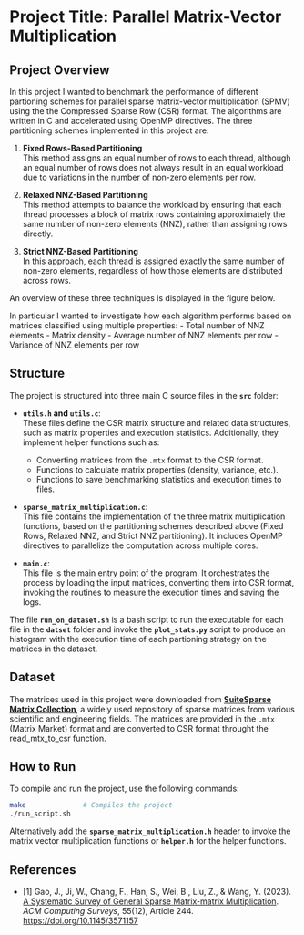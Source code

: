 # Project Title: Parallel Matrix-Vector Multiplication

## Project Overview
In this project I wanted to benchmark the performance of different partioning schemes for parallel sparse matrix-vector multiplication (SPMV) using the the Compressed Sparse Row (CSR) format. The algorithms are written in C and accelerated using OpenMP directives. The three partitioning schemes implemented in this project are:
1. **Fixed Rows-Based Partitioning**  
   This method assigns an equal number of rows to each thread, although an equal number of rows does not always result in an equal workload due to variations in the number of non-zero elements per row.

2. **Relaxed NNZ-Based Partitioning**  
   This method attempts to balance the workload by ensuring that each thread processes a block of matrix rows containing approximately the same number of non-zero elements (NNZ), rather than assigning rows directly.

3. **Strict NNZ-Based Partitioning**  
   In this approach, each thread is assigned exactly the same number of non-zero elements, regardless of how those elements are distributed across rows.

An overview of these three techniques is displayed in the figure below.

In particular I wanted to investigate how each algorithm performs based on matrices classified using multiple properties:
    - Total number of NNZ elements
    - Matrix density
    - Average number of NNZ elements per row
    - Variance of NNZ elements per row

## Structure

The project is structured into three main C source files in the **`src`** folder:

- **`utils.h` and `utils.c`**:  
  These files define the CSR matrix structure and related data structures, such as matrix properties and execution statistics. Additionally, they implement helper functions such as:
    - Converting matrices from the `.mtx` format to the CSR format.
    - Functions to calculate matrix properties (density, variance, etc.).
    - Functions to save benchmarking statistics and execution times to files.

- **`sparse_matrix_multiplication.c`**:  
  This file contains the implementation of the three matrix multiplication functions, based on the partitioning schemes described above (Fixed Rows, Relaxed NNZ, and Strict NNZ partitioning). It includes OpenMP directives to parallelize the computation across multiple cores.

- **`main.c`**:  
  This file is the main entry point of the program. It orchestrates the process by loading the input matrices, converting them into CSR format, invoking the routines to measure the execution times and saving the logs.

The file **`run_on_dataset.sh`** is a bash script to run the executable for each file in the **`datset`** folder and invoke the **`plot_stats.py`** script to produce an histogram with the execution time of each partioning strategy on the matrices in the dataset.
## Dataset
The matrices used in this project were downloaded from [**SuiteSparse Matrix Collection**](https://suitesparse-collection.gu.edu.au/), a widely used repository of sparse matrices from various scientific and engineering fields. The matrices are provided in the `.mtx` (Matrix Market) format and are converted to CSR format throught the read_mtx_to_csr function.

## How to Run
To compile and run the project, use the following commands:
```bash
make              # Compiles the project
./run_script.sh
```
Alternatively add the **`sparse_matrix_multiplication.h`** header to invoke the matrix vector multiplication functions or **`helper.h`** for the helper functions.

## References
- [1] Gao, J., Ji, W., Chang, F., Han, S., Wei, B., Liu, Z., & Wang, Y. (2023). [A Systematic Survey of General Sparse Matrix-matrix Multiplication](https://doi.org/10.1145/3571157). *ACM Computing Surveys*, 55(12), Article 244. https://doi.org/10.1145/3571157

